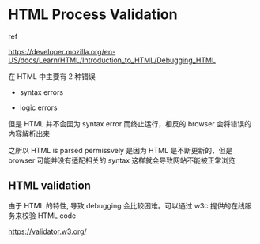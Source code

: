 # HTML Process Validation

ref

https://developer.mozilla.org/en-US/docs/Learn/HTML/Introduction_to_HTML/Debugging_HTML

在 HTML 中主要有 2 种错误

- syntax errors

- logic errors

但是 HTML 并不会因为 syntax error 而终止运行，相反的 browser 会将错误的内容解析出来

之所以 HTML is parsed permissvely 是因为 HTML 是不断更新的，但是 browser 可能并没有适配相关的 syntax 这样就会导致网站不能被正常浏览

## HTML validation

由于 HTML 的特性, 导致 debugging 会比较困难。可以通过 w3c 提供的在线服务来校验 HTML code

https://validator.w3.org/